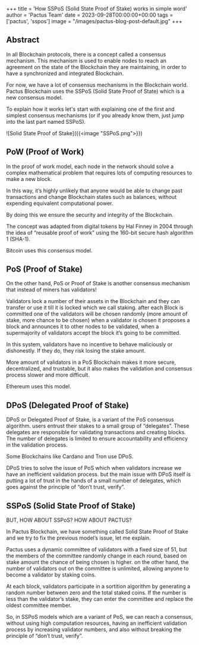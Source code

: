 +++
title = 'How SSPoS (Solid State Proof of Stake) works in simple word'
author = 'Pactus Team'
date = 2023-09-28T00:00:00+00:00
tags = ['pactus', 'sspos']
image = "/images/pactus-blog-post-default.jpg"
+++

## Abstract

In all Blockchain protocols, there is a concept called a consensus mechanism.
This mechanism is used to enable nodes to reach an agreement
on the state of the Blockchain they are
maintaining, in order to have a synchronized and integrated Blockchain.

For now, we have a lot of consensus mechanisms in the Blockchain world.
Pactus Blockchain uses the SSPoS (Solid State Proof of State) which is a new consensus model.

To explain how it works let's start with explaining one of the first and simplest
consensus mechanisms (or if you already know them, just jump into the last part named SSPoS).

![Solid State Proof of Stake]({{<image "SSPoS.png">}})

## PoW (Proof of Work)

In the proof of work model, each node in the network should solve a complex mathematical
problem that requires lots of computing resources to make a new block.

In this way, it’s highly unlikely that anyone would be able to change
past transactions and change Blockchain states such as balances,
without expending equivalent computational power.

By doing this we ensure the security and integrity of the Blockchain.

The concept was adapted from digital tokens by Hal Finney in 2004
through the idea of “reusable proof of work” using the 160-bit secure hash algorithm 1 (SHA-1).

Bitcoin uses this consensus model.

## PoS (Proof of Stake)

On the other hand, PoS or Proof of Stake is another consensus mechanism that instead of miners has validators!

Validators lock a number of their assets in the Blockchain and they can transfer or use it
till it is locked which we call staking.
after each Block is committed one of the validators will be chosen randomly (more amount of stake,
more chance to be chosen) when a validator is chosen
it proposes a block and announces it to other nodes to be validated,
when a supermajority of validators accept the block it’s going to be committed.

In this system, validators have no incentive to behave maliciously or dishonestly.
If they do, they risk losing the stake amount.

More amount of validators in a PoS Blockchain makes it more secure,
decentralized, and trustable, but it also makes the validation and consensus process slower and more difficult.

Ethereum uses this model.

## DPoS (Delegated Proof of Stake)

DPoS or Delegated Proof of Stake, is a variant of the PoS consensus algorithm.
users entrust their stakes to a small group of “delegates”.
These delegates are responsible for validating transactions
and creating blocks. The number of delegates is limited
to ensure accountability and efficiency in the validation process.

Some Blockchains like Cardano and Tron use DPoS.

DPoS tries to solve the issue of PoS which when validators
increase we have an inefficient validation process. but the main issue with DPoS itself is putting a lot
of trust in the hands of a small number of delegates,
which goes against the principle of “don’t trust, verify”.

## SSPoS (Solid State Proof of Stake)

BUT, HOW ABOUT SSPoS? HOW ABOUT PACTUS?

In Pactus Blockchain, we have something called Solid State Proof of Stake
and we try to fix the previous model’s issue, let me explain.

Pactus uses a dynamic committee of validators with a fixed size of 51,
but the members of the committee randomly change in each round,
based on stake amount the chance of being chosen is higher. on the other hand,
the number of validators out on the committee is unlimited, allowing anyone
to become a validator by staking coins.

At each block, validators participate in a sortition algorithm by generating a random number
between zero and the total staked coins. If the number is less
than the validator’s stake, they can enter the committee and replace the oldest committee member.

So, in SSPoS models which are a variant of PoS, we can reach a consensus,
without using high computation resources, having an inefficient
validation process by increasing validator numbers,
and also without breaking the principle of “don’t trust, verify”.
